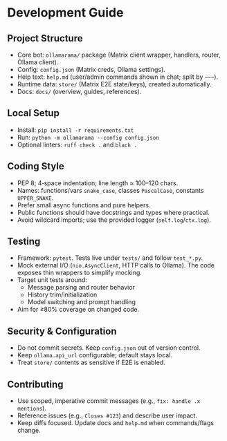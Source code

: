 # Development Guide

## Project Structure

- Core bot: `ollamarama/` package (Matrix client wrapper, handlers, router, Ollama client).
- Config: `config.json` (Matrix creds, Ollama settings).
- Help text: `help.md` (user/admin commands shown in chat; split by `~~~`).
- Runtime data: `store/` (Matrix E2E state/keys), created automatically.
- Docs: `docs/` (overview, guides, references).

## Local Setup

- Install: `pip install -r requirements.txt`
- Run: `python -m ollamarama --config config.json`
- Optional linters: `ruff check .` and `black .`

## Coding Style

- PEP 8; 4‑space indentation; line length ≈ 100–120 chars.
- Names: functions/vars `snake_case`, classes `PascalCase`, constants `UPPER_SNAKE`.
- Prefer small async functions and pure helpers.
- Public functions should have docstrings and types where practical.
- Avoid wildcard imports; use the provided logger (`self.log`/`ctx.log`).

## Testing

- Framework: `pytest`. Tests live under `tests/` and follow `test_*.py`.
- Mock external I/O (`nio.AsyncClient`, HTTP calls to Ollama). The code exposes thin wrappers to simplify mocking.
- Target unit tests around:
  - Message parsing and router behavior
  - History trim/initialization
  - Model switching and prompt handling
- Aim for ≥80% coverage on changed code.

## Security & Configuration

- Do not commit secrets. Keep `config.json` out of version control.
- Keep `ollama.api_url` configurable; default stays local.
- Treat `store/` contents as sensitive if E2E is enabled.

## Contributing

- Use scoped, imperative commit messages (e.g., `fix: handle .x mentions`).
- Reference issues (e.g., `Closes #123`) and describe user impact.
- Keep diffs focused. Update docs and `help.md` when commands/flags change.
